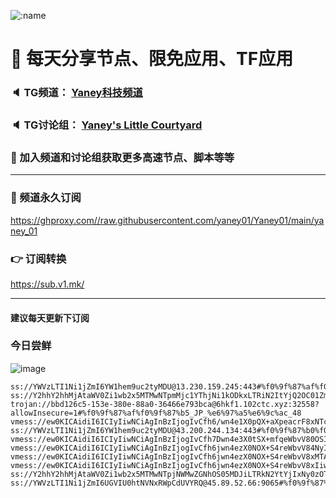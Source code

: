    ![:name](https://count.getloli.com/get/@yaney01?theme=gelbooru-h)

# 🚀 每天分享节点、限免应用、TF应用
### 🔈 TG频道： [Yaney科技频道](https://t.me/yaney_01) 
### 🔈 TG讨论组： [Yaney's Little Courtyard](https://t.me/+caB8IkK7JvMzM2I1)
### 🔔 加入频道和讨论组获取更多高速节点、脚本等等  
***
### 🔗  频道永久订阅
   https://ghproxy.com//raw.githubusercontent.com/yaney01/Yaney01/main/yaney_01
### 👉  订阅转换
   https://sub.v1.mk/
***
#### 建议每天更新下订阅
### 今日尝鲜
![image](https://github.com/yaney01/Yaney01/assets/53202722/a3855b57-5a7a-48f1-8115-28863365bbda)

```
ss://YWVzLTI1Ni1jZmI6YW1hem9uc2tyMDU@13.230.159.245:443#%f0%9f%87%af%f0%9f%87%b5_JP_%e6%97%a5%e6%9c%ac_274
ss://Y2hhY2hhMjAtaWV0Zi1wb2x5MTMwNTpmMjc1YThjNi1kODkxLTRiN2ItYjQ2OC01ZmU0YzU4YTcxYzI@hzcm.xfltd.cc:17119#%f0%9f%87%a8%f0%9f%87%b3_CN_%e4%b8%ad%e5%9b%bd_202
trojan://bbd126c5-153e-380e-88a0-36466e793bca@6hkf1.102ctc.xyz:32558?allowInsecure=1#%f0%9f%87%af%f0%9f%87%b5_JP_%e6%97%a5%e6%9c%ac_48
vmess://ew0KICAidiI6ICIyIiwNCiAgInBzIjogIvCfh6/wn4e1X0pQX+aXpeacrF8xNTciLA0KICAiYWRkIjogIm9zYWthLm5zY2RuLmV1Lm9yZyIsDQogICJwb3J0IjogIjgwIiwNCiAgImlkIjogIjBhYmM5ZmExLTI3ZDMtNDA4NC05NDk3LWM2OTQyMmMwMzIxOCIsDQogICJhaWQiOiAiMCIsDQogICJzY3kiOiAiYXV0byIsDQogICJuZXQiOiAid3MiLA0KICAidHlwZSI6ICJub25lIiwNCiAgImhvc3QiOiAib3Nha2EubnNjZG4uZXUub3JnIiwNCiAgInBhdGgiOiAiLyIsDQogICJ0bHMiOiAiIiwNCiAgInNuaSI6ICIiDQp9
ss://YWVzLTI1Ni1jZmI6YW1hem9uc2tyMDU@43.200.244.134:443#%f0%9f%87%b0%f0%9f%87%b7_KR_%e9%9f%a9%e5%9b%bd_240
vmess://ew0KICAidiI6ICIyIiwNCiAgInBzIjogIvCfh7Dwn4e3X0tSX+mfqeWbvV80OSIsDQogICJhZGQiOiAia3IyLmZ1cmlvdXNzcGVlZC5uZXQiLA0KICAicG9ydCI6ICIxMDAwMCIsDQogICJpZCI6ICI5OGNjNWEyMy1mM2NlLTQxZTQtYjBjMi01MGQxMTEwMmI2NmMiLA0KICAiYWlkIjogIjAiLA0KICAic2N5IjogImF1dG8iLA0KICAibmV0IjogIndzIiwNCiAgInR5cGUiOiAibm9uZSIsDQogICJob3N0IjogImtyMi5mdXJpb3Vzc3BlZWQubmV0IiwNCiAgInBhdGgiOiAiL2lsaHh2d3MiLA0KICAidGxzIjogInRscyIsDQogICJzbmkiOiAiIg0KfQ==
vmess://ew0KICAidiI6ICIyIiwNCiAgInBzIjogIvCfh6jwn4ezX0NOX+S4reWbvV84NyIsDQogICJhZGQiOiAienouc2h5bmlhLnRvcCIsDQogICJwb3J0IjogIjQ3OTg4IiwNCiAgImlkIjogImU2ZDVkY2I3LTc1OWUtMzQ0YS1hNDUxLTg2ZDI4MjRkYzg0YyIsDQogICJhaWQiOiAiMCIsDQogICJzY3kiOiAiYXV0byIsDQogICJuZXQiOiAid3MiLA0KICAidHlwZSI6ICJub25lIiwNCiAgImhvc3QiOiAienouc2h5bmlhLnRvcCIsDQogICJwYXRoIjogIi9ueSIsDQogICJ0bHMiOiAiIiwNCiAgInNuaSI6ICIiDQp9
vmess://ew0KICAidiI6ICIyIiwNCiAgInBzIjogIvCfh6jwn4ezX0NOX+S4reWbvV8xMTAiLA0KICAiYWRkIjogInN1aWRhby52aXB4Z3l1bi5jb20iLA0KICAicG9ydCI6ICIxMDAwMSIsDQogICJpZCI6ICJkMTFkMzMxNy00MDgzLTNjMDQtYjViYi04YzVlMDk3ZDNmYWEiLA0KICAiYWlkIjogIjAiLA0KICAic2N5IjogImF1dG8iLA0KICAibmV0IjogIndzIiwNCiAgInR5cGUiOiAibm9uZSIsDQogICJob3N0IjogInN1aWRhby52aXB4Z3l1bi5jb20iLA0KICAicGF0aCI6ICIvbnkiLA0KICAidGxzIjogIiIsDQogICJzbmkiOiAiIg0KfQ==
vmess://ew0KICAidiI6ICIyIiwNCiAgInBzIjogIvCfh6jwn4ezX0NOX+S4reWbvV8xIiwNCiAgImFkZCI6ICJ6ejIuc2h5bmlhLnRvcCIsDQogICJwb3J0IjogIjQ4MDA1IiwNCiAgImlkIjogImU2ZDVkY2I3LTc1OWUtMzQ0YS1hNDUxLTg2ZDI4MjRkYzg0YyIsDQogICJhaWQiOiAiMCIsDQogICJzY3kiOiAiYXV0byIsDQogICJuZXQiOiAid3MiLA0KICAidHlwZSI6ICJub25lIiwNCiAgImhvc3QiOiAienoyLnNoeW5pYS50b3AiLA0KICAicGF0aCI6ICIvbnkiLA0KICAidGxzIjogIiIsDQogICJzbmkiOiAiIg0KfQ==
ss://Y2hhY2hhMjAtaWV0Zi1wb2x5MTMwNTpjNWMwZGNhOS05MDJiLTRkN2YtYjIxNy0zOTRiN2RhYjkyNTk@fuck7.lianpi.xyz:37829#%f0%9f%87%ba%f0%9f%87%b8_US_%e7%be%8e%e5%9b%bd_170
ss://YWVzLTI1Ni1jZmI6UGVIU0htNVNxRWpCdUVYRQ@45.89.52.66:9065#%f0%9f%87%b9%f0%9f%87%b7_TR_%e5%9c%9f%e8%80%b3%e5%85%b6_115

